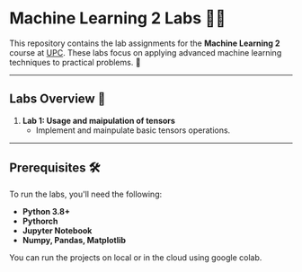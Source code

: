 # Machine Learning 2 Labs 🧑‍💻

This repository contains the lab assignments for the **Machine Learning 2** course at [UPC](https://www.upc.edu/ca). These labs focus on applying advanced machine learning techniques to practical problems. 🚀

---

## Labs Overview 📝

1. **Lab 1: Usage and maipulation of tensors**  
   - Implement and mainpulate basic tensors operations.  


---

## Prerequisites 🛠️

To run the labs, you'll need the following:

- **Python 3.8+**
- **Pythorch**
- **Jupyter Notebook**
- **Numpy, Pandas, Matplotlib**

You can run the projects on local or in the cloud using google colab.
